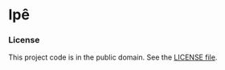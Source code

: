 # Ipê

### License

This project code is in the public domain. See the [LICENSE file][1].

[1]: https://github.com/Nhanderu/ype/blob/master/LICENSE